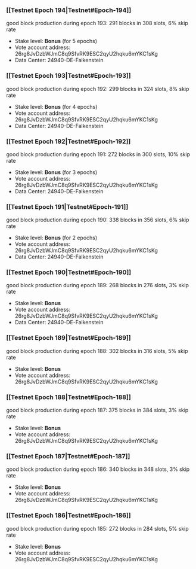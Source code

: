 ### [[Testnet Epoch 194|Testnet#Epoch-194]]
good block production during epoch 193: 291 blocks in 308 slots, 6% skip rate
* Stake level: **Bonus** (for 5 epochs)
* Vote account address: 26rg8JvDzbWJmC8q9SfvRK9ESC2qyU2hqku6mYKC1sKg
* Data Center: 24940-DE-Falkenstein
### [[Testnet Epoch 193|Testnet#Epoch-193]]
good block production during epoch 192: 299 blocks in 324 slots, 8% skip rate
* Stake level: **Bonus** (for 4 epochs)
* Vote account address: 26rg8JvDzbWJmC8q9SfvRK9ESC2qyU2hqku6mYKC1sKg
* Data Center: 24940-DE-Falkenstein
### [[Testnet Epoch 192|Testnet#Epoch-192]]
good block production during epoch 191: 272 blocks in 300 slots, 10% skip rate
* Stake level: **Bonus** (for 3 epochs)
* Vote account address: 26rg8JvDzbWJmC8q9SfvRK9ESC2qyU2hqku6mYKC1sKg
* Data Center: 24940-DE-Falkenstein
### [[Testnet Epoch 191|Testnet#Epoch-191]]
good block production during epoch 190: 338 blocks in 356 slots, 6% skip rate
* Stake level: **Bonus** (for 2 epochs)
* Vote account address: 26rg8JvDzbWJmC8q9SfvRK9ESC2qyU2hqku6mYKC1sKg
* Data Center: 24940-DE-Falkenstein
### [[Testnet Epoch 190|Testnet#Epoch-190]]
good block production during epoch 189: 268 blocks in 276 slots, 3% skip rate
* Stake level: **Bonus**
* Vote account address: 26rg8JvDzbWJmC8q9SfvRK9ESC2qyU2hqku6mYKC1sKg
* Data Center: 24940-DE-Falkenstein
### [[Testnet Epoch 189|Testnet#Epoch-189]]
good block production during epoch 188: 302 blocks in 316 slots, 5% skip rate
* Stake level: **Bonus**
* Vote account address: 26rg8JvDzbWJmC8q9SfvRK9ESC2qyU2hqku6mYKC1sKg
### [[Testnet Epoch 188|Testnet#Epoch-188]]
good block production during epoch 187: 375 blocks in 384 slots, 3% skip rate
* Stake level: **Bonus**
* Vote account address: 26rg8JvDzbWJmC8q9SfvRK9ESC2qyU2hqku6mYKC1sKg
### [[Testnet Epoch 187|Testnet#Epoch-187]]
good block production during epoch 186: 340 blocks in 348 slots, 3% skip rate
* Stake level: **Bonus**
* Vote account address: 26rg8JvDzbWJmC8q9SfvRK9ESC2qyU2hqku6mYKC1sKg
### [[Testnet Epoch 186|Testnet#Epoch-186]]
good block production during epoch 185: 272 blocks in 284 slots, 5% skip rate
* Stake level: **Bonus**
* Vote account address: 26rg8JvDzbWJmC8q9SfvRK9ESC2qyU2hqku6mYKC1sKg